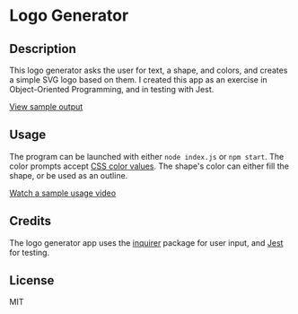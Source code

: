 # Logo Generator

## Description
This logo generator asks the user for text, a shape, and colors, and creates a simple SVG logo
based on them.  I created this app as an exercise in Object-Oriented Programming, and in testing
with Jest.

[View sample output](./logo.svg)

## Usage
The program can be launched with either `node index.js` or `npm start`.  The color prompts accept
[CSS color values](https://developer.mozilla.org/en-US/docs/Web/CSS/color_value).  The shape's color
can either fill the shape, or be used as an outline.

[Watch a sample usage video](https://drive.google.com/file/d/1xd2oiuHk4k5MTe6Fbd3XCxu4pz-GumhR/view)

## Credits
The logo generator app uses the [inquirer](https://www.npmjs.com/package/inquirer/v/8.2.4) package
for user input, and [Jest](https://www.npmjs.com/package/jest/v/29.5.0) for testing.

## License
MIT